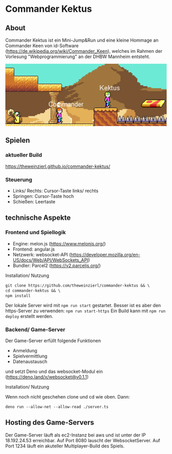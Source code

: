 # Commander Kektus

## About
Commander Kektus ist ein Mini-Jump&Run und eine kleine Hommage an Commander Keen von id-Software (https://de.wikipedia.org/wiki/Commander_Keen), welches im Rahmen der Vorlesung "Webprogrammierung" an der DHBW Mannheim entsteht.

![demoscreen](demoscreen.png)

## Spielen
### aktueller Build
https://theweinzierl.github.io/commander-kektus/

### Steuerung
- Links/ Rechts: Cursor-Taste links/ rechts
- Springen: Cursor-Taste hoch
- Schießen: Leertaste

## technische Aspekte

### Frontend und Spiellogik

- Engine: melon.js (https://www.melonjs.org/)
- Frontend: angular.js
- Netzwerk: websocket-API (https://developer.mozilla.org/en-US/docs/Web/API/WebSockets_API)
- Bundler: Parcel2 (https://v2.parceljs.org/)

Installation/ Nutzung
```shell
git clone https://github.com/theweinzierl/commander-kektus && \
cd commander-kektus && \
npm install
```

Der lokale Server wird mit `npm run start` gestartet. Besser ist es aber den https-Server zu verwenden: `npm run start-https`
Ein Build kann mit `npm run deploy` erstellt werden.

### Backend/ Game-Server

Der Game-Server erfüllt folgende Funktionen
- Anmeldung
- Spielvermittlung
- Datenaustausch

und setzt Deno und das websocket-Modul ein (https://deno.land/x/websocket@v0.1.1)

Installation/ Nutzung

Wenn noch nicht geschehen clone und cd wie oben. Dann:
```shell
deno run --allow-net --allow-read ./server.ts 
```

## Hosting des Game-Servers
Der Game-Server läuft als ec2-Instanz bei aws und ist unter der IP 18.192.24.53 erreichbar. Auf Port 8080 lauscht der WebsocketServer. Auf Port 1234 läuft ein akuteller Multiplayer-Build des Spiels.
